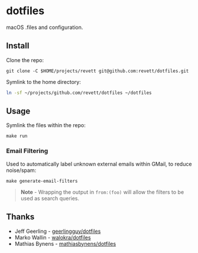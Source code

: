# dotfiles

macOS .files and configuration.

## Install

Clone the repo:

```
git clone -C $HOME/projects/revett git@github.com:revett/dotfiles.git
```

Symlink to the home directory:

```bash
ln -sf ~/projects/github.com/revett/dotfiles ~/dotfiles
```

## Usage

Symlink the files within the repo:

```
make run
```

### Email Filtering

Used to automatically label unknown external emails within GMail, to reduce
noise/spam:

```
make generate-email-filters
```

> **Note** - Wrapping the output in `from:(foo)` will allow the filters to be
> used as search queries.

## Thanks

- Jeff Geerling - [geerlingguy/dotfiles](https://github.com/geerlingguy/dotfiles)
- Marko Wallin - [walokra/dotfiles](https://github.com/walokra/dotfiles)
- Mathias Bynens - [mathiasbynens/dotfiles](https://github.com/mathiasbynens/dotfiles)
